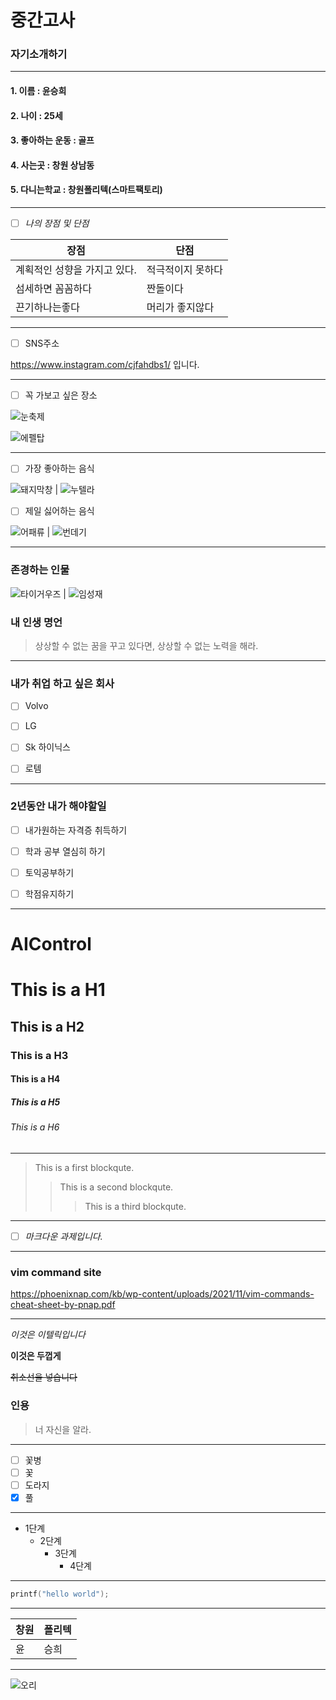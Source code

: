 # 중간고사 

### 자기소개하기
***
#### 1. 이름 : 윤승희
#### 2. 나이 : 25세
#### 3. 좋아하는 운동 : 골프
#### 4. 사는곳 : 창원 상남동
#### 5. 다니는학교 : 창원폴리텍(스마트팩토리)

***
- [ ] *나의 장점 및 단점*

장점 | 단점
---- |------
계획적인 성향을 가지고 있다.    | 적극적이지 못하다
섬세하면 꼼꼼하다    | 짠돌이다
끈기하나는좋다  | 머리가 좋지않다
***
- [ ] SNS주소

<a>https://www.instagram.com/cjfahdbs1/ 입니다.
***

- [ ] 꼭 가보고 싶은 장소

![눈축제](/fb40_4_i10.jpg)

![에펠탑](/www.jpg)
***

- [ ] 가장 좋아하는 음식
  
![돼지막창](/eee.jpg) | ![누텔라](/ttt.jpg)

- [ ] 제일 싫어하는 음식
  
![어패류](/fff.jpg) |  ![번데기](/yyy.jpg)
  
***  
  
### 존경하는 인물

![타이거우즈](/rrr.jpg) | ![임성재](/qqq.jpg)
  
### 내 인생 명언 ###

>상상할 수 없는 꿈을 꾸고 있다면, 상상할 수 없는 노력을 해라.

***

### 내가 취업 하고 싶은 회사

- [ ] Volvo

- [ ] LG

- [ ] Sk 하이닉스

- [ ] 로템

***

### 2년동안 내가 해야할일

- [ ] 내가원하는 자격증 취득하기

- [ ] 학과 공부 열심히 하기

- [ ] 토익공부하기
  
- [ ] 학점유지하기

***
  
# AIControl

# This is a H1
## This is a H2
### This is a H3
#### This is a H4
##### This is a H5
###### This is a H6
***

>This is a first blockqute.
>>This is a second blockqute.
>>>This is a third blockqute.
***

- [ ] *마크다운 과제입니다.*
***

### vim command site

<a>https://phoenixnap.com/kb/wp-content/uploads/2021/11/vim-commands-cheat-sheet-by-pnap.pdf
***
  
*이것은 이텔릭입니다*
  
**이것은 두껍게**
  
~~취소선을 넣습니다~~

### 인용 ###

>너 자신을 알라.

 ***

- [ ] 꽃병
- [ ] 꽃
- [ ] 도라지
- [x] 풀
***
  
  * 1단계
     - 2단계
       + 3단계
         + 4단계
***
  
```c++
printf("hello world");
```
***
  
창원 | 폴리텍
---- |-------
윤   |  승희
  
***
  
![오리](/687474703a2f2f6366696c65362e75662e746973746f72792e636f6d2f696d6167652f32343236453634363534334339423435333243374230.jpg)

